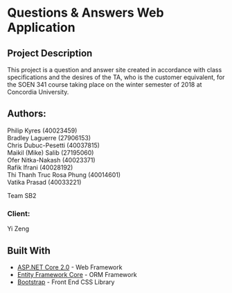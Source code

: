 # Questions & Answers Web Application

## Project Description

This project is a question and answer site created in accordance with class specifications and the desires of the TA, who is the customer equivalent, for the SOEN 341 course taking place on the winter semester of 2018 at Concordia University.
  
## Authors:

Philip Kyres               (40023459)   
Bradley Laguerre           (27906153)   
Chris Dubuc-Pesetti        (40037815)   
Maikil (Mike) Salib        (27195060)  
Ofer Nitka-Nakash          (40023371)    
Rafik Ifrani               (40028192)   
Thi Thanh Truc Rosa Phung  (40014601)   
Vatika Prasad              (40033221)   

Team SB2
  
### Client:
Yi Zeng

## Built With
* [ASP.NET Core 2.0](https://www.asp.net/) - Web Framework
* [Entity Framework Core](https://docs.microsoft.com/en-us/ef/) - ORM Framework
* [Bootstrap](https://getbootstrap.com/) - Front End CSS Library

